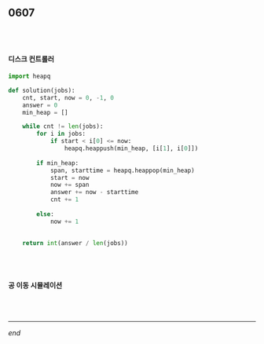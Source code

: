 ## 0607

<br>

<br>

#### 디스크 컨트롤러

```python
import heapq

def solution(jobs):
    cnt, start, now = 0, -1, 0
    answer = 0
    min_heap = []

    while cnt != len(jobs):
        for i in jobs:
            if start < i[0] <= now:
                heapq.heappush(min_heap, [i[1], i[0]])
        
        if min_heap:
            span, starttime = heapq.heappop(min_heap)
            start = now
            now += span
            answer += now - starttime
            cnt += 1
        
        else:
            now += 1 

   
    return int(answer / len(jobs))
```

<br>

<br>

#### 공 이동 시뮬레이션

```python

```

<br>

---

*end*
